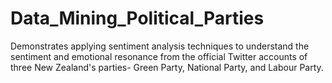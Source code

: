 # Data_Mining_Political_Parties

Demonstrates applying sentiment analysis techniques to understand the sentiment and emotional resonance from the official Twitter accounts of three New Zealand's parties- Green Party, National Party, and Labour Party. 

